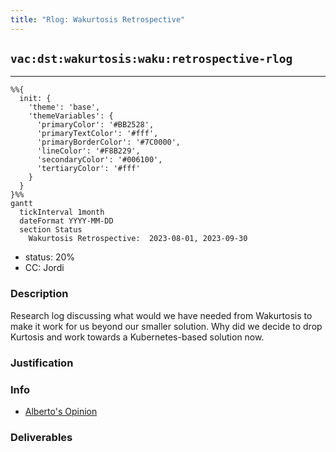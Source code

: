 ```yaml
---
title: "Rlog: Wakurtosis Retrospective"
---
```

## `vac:dst:wakurtosis:waku:retrospective-rlog`
---

```mermaid
%%{ 
  init: { 
    'theme': 'base', 
    'themeVariables': { 
      'primaryColor': '#BB2528', 
      'primaryTextColor': '#fff', 
      'primaryBorderColor': '#7C0000', 
      'lineColor': '#F8B229', 
      'secondaryColor': '#006100', 
      'tertiaryColor': '#fff' 
    } 
  } 
}%%
gantt
  tickInterval 1month
  dateFormat YYYY-MM-DD 
  section Status
    Wakurtosis Retrospective:  2023-08-01, 2023-09-30
```

- status: 20%
- CC: Jordi

### Description

Research log discussing what would we have needed from Wakurtosis to make it work for us beyond our smaller solution.
Why did we decide to drop Kurtosis and work towards a Kubernetes-based solution now.

### Justification

### Info

* [Alberto's Opinion](https://www.notion.so/Alberto-s-Opinion-5f1af38a2e274f42baad0e322629f3a9)

### Deliverables




